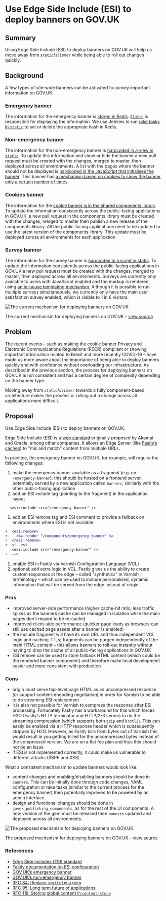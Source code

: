 # Use Edge Side Include (ESI) to deploy banners on GOV.UK

## Summary

Using Edge Side Include (ESI) to deploy banners on GOV.UK will help us move away from `static`/`slimmer` while being able to roll out changes quickly.

## Background
A few types of site-wide banners can be activated to convey important information on GOV.UK.

### Emergency banner
The information for the emergency banner is [stored in Redis](https://github.com/alphagov/static/blob/998d94e1e1c70dabbe86384f565966acc8ef5110/lib/emergency_banner/deploy.rb#L4). [`Static`](https://github.com/alphagov/static/blob/master/app/views/notifications/_emergency_banner.html.erb) is responsible for displaying the information. We use Jenkins to run [rake tasks in `static`](https://github.com/alphagov/static/blob/master/lib/tasks/emergency_banner.rake) to set or delete the appropriate hash in Redis.

### Non-emergency banner
The information for the non-emergency banner is [hardcoded in a view in `static`](https://github.com/alphagov/static/blob/master/app/views/notifications/_global_bar.html.erb#L2-L11). To update this information and show or hide the banner a new pull request must be created with the changes, merged to master, then deployed across all environments. A list with the pages where the banner should not be displayed is [hardcoded in the JavaScript that initialises the banner](https://github.com/alphagov/static/blob/master/app/assets/javascripts/global-bar-init.js#L27-L39). This banner has [a mechanism based on cookies to show the banner only a certain number of times](https://github.com/alphagov/static/blob/d900b5be5b6176ce66008f6bc368908cd0cda5e3/app/assets/javascripts/modules/global-bar.js#L62-L70).

### Cookies banner
The information for the [cookie banner is in the shared components library](https://components.publishing.service.gov.uk/component-guide/cookie_banner). To update the information consistently across the public-facing applications in GOV.UK, a new pull request in the components library must be created with the changes, merged to master then publish a new release of the components library. All the public-facing applications need to be updated to use the latest version of the components library. This update must be deployed across all environments for each application.

### Survey banner
The information for the survey banner is [hardcoded in a script in static](https://github.com/alphagov/static/blob/master/app/assets/javascripts/surveys.js). To update the information consistently across the public-facing applications in GOV.UK a new pull request must be created with the changes, merged to master, then deployed across all environments. Surveys are currently only available to users with JavaScript enabled and the markup is rendered using [an in-house templating mechanism](https://github.com/alphagov/static/blob/master/app/assets/javascripts/surveys.js#L101-L109). Although it is possible to run multiple surveys simultaneously, we currently only have the main user satisfaction survey enabled, which is visible to 1 in 6 visitors.

![The current mechanism for deploying banners on GOV.UK](https://docs.google.com/drawings/d/e/2PACX-1vS-vz5bPpGAOhATHYH6hqY5BSR_T-JPSJkuGeneuZKe6Ae8Z4vShcPw-5Im9_OESK1zapFUZX4gNoX4/pub?w=1504&amp;h=909)

The current mechanism for deploying banners on GOV.UK – [view source](https://docs.google.com/drawings/d/1XgSskX5Ufb6BU_PiaIvAHsj7bTARMMgmWlkfOf3f_uA/edit)

## Problem

The recent events – such as making the cookie banner Privacy and Electronic Communications Regulations (PECR) compliant or showing important information related to Brexit and more recently COVID-19 – have made us more aware about the importance of being able to deploy banners quickly and with confidence without overloading our infrastructure. As described in the previous section, the process for deploying banners on GOV.UK is not consistent and has a certain degree of complexity depending on the banner type.

Moving away from `static`/`slimmer` towards a fully component-based architecture makes the process or rolling out a change across all applications more difficult.

## Proposal

Use Edge Side Include (ESI) to deploy banners on GOV.UK.

Edge Side Include (ESI) is a [web standard](https://www.w3.org/TR/esi-lang) originally proposed by Akamai and Oracle, among other companies. It allows an Edge Server (like [Fastly’s caches](https://www.fastly.com/blog/using-esi-part-1-simple-edge-side-include)) to "mix and match" content from multiple URLs.

In practice, the emergency banner on GOV.UK, for example, will require the following changes:

1. make the emergency banner available as a fragment (e.g. on `/emergency-banner`); this should be hosted on a frontend server, potentially served by a new application called `banners`, similarly with the other public-facing application
1. add an ESI include tag (pointing to the fragment) in the application layout
```
  <esi:include src="/emergency-banner" />
```
1. add an ESI remove tag and ESI comment to provide a fallback on environments where ESI is not available
```diff
+  <esi:remove>
+    <%= render "/components/emergency_banner" %>
+  </esi:remove>
+  <!--esi
   <esi:include src="/emergency-banner" />
+  -->
```
1. enable ESI in Fastly via Varnish Configuration Language (VCL)
1. optional: add extra logic in VCL. Fastly gives us the ability to create custom responses at the edge – called "synthetics" in Varnish terminology – which can be used to include personalised, dynamic information that will be served from the edge instead of origin

### Pros
- improved server-side performance (higher cache-hit ratio, less traffic spikes as the banners cache can be managed in isolation while the main pages don't require to be re-cache)
- improved client-side performance (quicker page loads as browsers can still use cached page assets after a banner is enabled)
- the include fragment will have its own URL and thus independent VCL logic and caching TTLs; fragments can be purged independently of the main HTML content – this allows banners to roll-out instantly without having to drop the cache of all public-facing applications in GOV.UK
- ESI remove can be used to store fallback HTML content (which could be the rendered banner component) and therefore make local development easier and more consistent with production

### Cons
- origin must serve top-level page HTML as an uncompressed response (or support content-encoding negotiation) in order for Varnish to be able to do streaming ESI replacement
- it is also not possible for Varnish to compress the response after ESI processing. Fortunately Fastly has a workaround for this which forces H2O (Fastly’s HTTP terminator and HTTP/2-3 server) to do the streaming compression (which supports both `gzip` and `brotli`). This can easily be enabled via a HTTP response header which is subsequently stripped by H2O. However, as Fastly bills from bytes out of Varnish this would result in you getting billed for the uncompressed bytes instead of the compressed version. We are on a flat fee plan and thus this should not be an issue
- if ESI is not implemented correctly, it could make us vulnerable to different attacks (SSRF and XSS)

What a consistent mechanism to update banners would look like:
- content changes and enabling/disabling banners should be done in `banners`. This can be initially done through code changes, YAML configuration or rake tasks (similar to the current process for the emergency banner) then potentially improved to be powered by an admin interface.
- design and functional changes should be done in `govuk_publishing_components`, as for the rest of the UI components. A new version of the gem must be released then `banners` updated and deployed across all environments.

![The proposed mechanism for deploying banners on GOV.UK](https://docs.google.com/drawings/d/e/2PACX-1vRRMbxkghxpS_SHB706QfcM2M9vwQZZ--bzMxr17Fj1k_GJ7Z_rCoLqba9tJQqEXH2VTPyrxNh_W4rR/pub?w=1503&amp;h=908)

The proposed mechanism for deploying banners on GOV.UK – [view source](https://docs.google.com/drawings/d/1S9VaY6jjpFo3QWQ4CJ4fhSwpWn12BNqunXhT27JdDAY/edit)


### References
- [Edge Side Includes (ESI) standard](https://www.w3.org/TR/esi-lang)
- [Fastly documentation on ESI configuration](https://docs.fastly.com/en/guides/using-edge-side-includes)
- [GOV.UK’s emergency banner](https://docs.publishing.service.gov.uk/manual/emergency-publishing.html)
- [GOV.UK’s non-emergency banner](https://docs.publishing.service.gov.uk/manual/global-banner.html)
- [RFC 84: Replace `static` by a gem](https://github.com/alphagov/govuk-rfcs/blob/bc8ffe85cdf5cdf5005502cba50d5b64237f1b71/rfc-084-frontend-in-a-gem.md)
- [RFC 95: Long term future of applications](https://github.com/alphagov/govuk-rfcs/blob/master/rfc-095-long-term-future-apps.md)
- [RFC 118: Storing global content in `content-store`](https://github.com/alphagov/govuk-rfcs/pull/118/files?short_path=e726d76#diff-e726d76080573a2313d111b44a90f38d)
